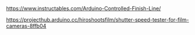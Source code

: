 https://www.instructables.com/Arduino-Controlled-Finish-Line/


https://projecthub.arduino.cc/hiroshootsfilm/shutter-speed-tester-for-film-cameras-8ffb04